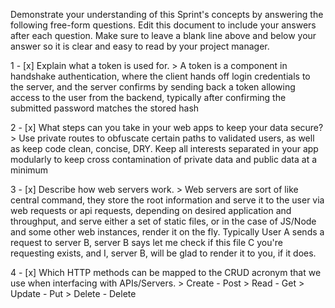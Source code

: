 Demonstrate your understanding of this Sprint's concepts by answering the following free-form questions. Edit this document to include your answers after each question. Make sure to leave a blank line above and below your answer so it is clear and easy to read by your project manager.

1 - [x] Explain what a token is used for.
    > A token is a component in handshake authentication, where the client hands off login credentials to the server, and the server confirms by sending back a token allowing access to the user from the backend, typically after confirming the submitted password matches the stored hash

2 - [x] What steps can you take in your web apps to keep your data secure? 
    > Use private routes to obfuscate certain paths to validated users, as well as keep code clean, concise, DRY. Keep all interests separated in your app modularly to keep cross contamination of private data and public data at a minimum

3 - [x] Describe how web servers work.
    > Web servers are sort of like central command, they store the root information and serve it to the user via web requests or api requests, depending on desired application and throughput, and serve either a set of static files, or in the case of JS/Node and some other web instances, render it on the fly. Typically User A sends a request to server B, server B says let me check if this file C you're requesting exists, and I, server B, will be glad to render it to you, if it does.

4 - [x] Which HTTP methods can be mapped to the CRUD acronym that we use when interfacing with APIs/Servers.
    > Create - Post
    > Read - Get
    > Update - Put
    > Delete - Delete
